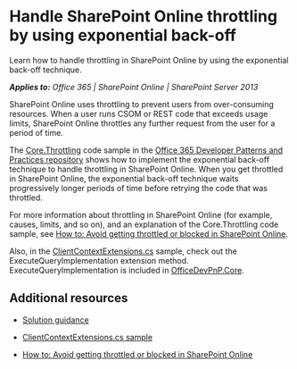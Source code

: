 
# Handle SharePoint Online throttling by using exponential back-off
Learn how to handle throttling in SharePoint Online by using the exponential back-off technique. 

    
 _**Applies to:** Office 365 | SharePoint Online | SharePoint Server 2013_

SharePoint Online uses throttling to prevent users from over-consuming resources. When a user runs CSOM or REST code that exceeds usage limits, SharePoint Online throttles any further request from the user for a period of time. 

    
The [Core.Throttling](https://github.com/OfficeDev/PnP/tree/master/Samples/Core.Throttling) code sample in the [Office 365 Developer Patterns and Practices repository](https://github.com/OfficeDev/PnP) shows how to implement the exponential back-off technique to handle throttling in SharePoint Online. When you get throttled in SharePoint Online, the exponential back-off technique waits progressively longer periods of time before retrying the code that was throttled.
    
For more information about throttling in SharePoint Online (for example, causes, limits, and so on), and an explanation of the Core.Throttling code sample, see [How to: Avoid getting throttled or blocked in SharePoint Online](https://msdn.microsoft.com/library/office/dn889829.aspx). 

Also, in the [ClientContextExtensions.cs](https://github.com/OfficeDev/PnP/blob/master/OfficeDevPnP.Core/OfficeDevPnP.Core/AppModelExtensions/ClientContextExtensions.cs) sample, check out the ExecuteQueryImplementation extension method. ExecuteQueryImplementation is included in [OfficeDevPnP.Core](https://github.com/OfficeDev/PnP/tree/master/OfficeDevPnP.Core).    

## Additional resources
<a name="bk_addresources"> </a>


-  [Solution guidance](http://msdn.microsoft.com/library/4bb8d1ad-1cf9-484c-b444-1aa032608bc1.aspx)
    
-  [ClientContextExtensions.cs sample](https://github.com/OfficeDev/PnP/blob/master/OfficeDevPnP.Core/OfficeDevPnP.Core/AppModelExtensions/ClientContextExtensions.cs)
    
-  [How to: Avoid getting throttled or blocked in SharePoint Online](https://msdn.microsoft.com/library/office/dn889829.aspx)
    
